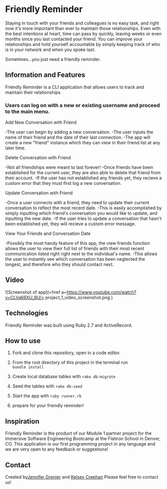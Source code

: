 # Friendly Reminder

Staying in touch with your friends and colleagues is no easy task, and right now it's more important than ever to maintain those relationships.
Even with the best intentions at heart, time can pass by quickly, leaving weeks or even months since you last contacted your friend.
You can improve your relationships and hold yourself accountable by simply keeping track of who is in your network and when you spoke last.

Sometimes...you just need a friendly reminder.

## Information and Features

Friendly Reminder is a CLI application that allows users to track and maintain their relationships.

### Users can log on with a new or existing username and proceed to the main menu.

Add New Conversation with Friend

-The user can begin by adding a new conversation. 
-The user inputs the name of their friend and the date of their last connection.
-The app will create a new "friend" instance which they can view in their friend list at any later time.

Delete Conversation with Friend

-Not all friendships were meant to last forever!
-Once friends have been established for the current user, they are also able to delete that friend from their account.
-If the user has not established any friends yet, they recieve a custom error that they must first log a new conversation.

Update Conversation with Friend

-Once a user connects with a friend, they need to update their current conversation to reflect the most recent date.
-This is easily accomplished by simply inputting which friend's conversation you would like to update, and inputting the new date. 
-If the user tries to update a conversation that hasn't been established yet, they will recieve a custom error message.

View Your Friends and Conversation Date

-Possibly the most handy feature of this app, the view friends function allows the user to view their full list of friends with their most recent communication listed right right next to the individual's name.
-This allows the user to instantly see which conversation has been neglected the longest, and therefore who they should contact next.

## Video

![Screenshot of app](<href a=https://www.youtube.com/watch?v=CLVa68XU_8U/> project_1_video_screenshot.png </href>)

<!-- [Video of Friendly Reminder](zoom_0.mp4) -->

## Technologies

Friendly Reminder was built using Ruby 2.7 and ActiveRecord.

## How to use

1. Fork and clone this repository, open in a code editor.

2. From the root directory of this project in the terminal run  
    ```bundle install```

3. Create local database tables with
    ```rake db:migrate```

4. Seed the tables with
    ```rake db:seed```

5. Start the app with
    ```ruby runner.rb```

6. prepare for your friendly reminder!

## Inspiration

Friendly Reminder is the product of our Module 1 partner project for the Immersive Software Engineering Bootcamp at the Flatiron School in Denver, CO.
This application is our first programming project in any language and we are very open to any feedback or suggestions!

## Contact

Created by[Jennifer Grenier](https://www.linkedin.com/in/jennifer-a-grenier/) and [Kelsey Creehan](https://www.linkedin.com/in/kelsey-creehan-196b8a55/)
Please feel free to contact us!
